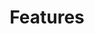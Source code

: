 ---
title: "Features"
description: "Libero consequuntur doloremque amet, cum fugiat ipsam blanditiis corrupti praesentium quis."
draft: false
layout: "features"

features:
  subtitle: "Features of Delta"
  title: "eaving them less time to The <br> check out competitors <br> built The into."
  button:
    enable: true
    label: "View All Features"
    icon: "fas fa-arrow-right"
    link: "#!"

  # features_blocks
  features_blocks:
  - title: "1 Scale Collaboration"
    icon: "fas fa-cubes"
    content: "Lorem ipsum dolor sit amt ita hwrweet, conse ctetur adipsiscing elit. Purus, done rfec nunc eros"

  - title: "2 Scale Collaboration"
    icon: "far fa-lightbulb"
    content: "Lorem ipsum dolor sit amt ita hwrweet, conse ctetur adipsiscing elit. Purus, done rfec nunc eros"
    
  - title: "3 Scale Collaboration"
    icon: "far fa-flag"
    content: "Lorem ipsum dolor sit amt ita hwrweet, conse ctetur adipsiscing elit. Purus, done rfec nunc eros"
    
  - title: "4 Scale Collaboration"
    icon: "far fa-gem"
    content: "Lorem ipsum dolor sit amt ita hwrweet, conse ctetur adipsiscing elit. Purus, done rfec nunc eros"
    
  - title: "5 Scale Collaboration"
    icon: "fas fa-globe"
    content: "Lorem ipsum dolor sit amt ita hwrweet, conse ctetur adipsiscing elit. Purus, done rfec nunc eros"
    
  - title: "6 Scale Collaboration"
    icon: "fas fa-hourglass-start"
    content: "Lorem ipsum dolor sit amt ita hwrweet, conse ctetur adipsiscing elit. Purus, done rfec nunc eros"
    
  - title: "7 Scale Collaboration"
    icon: "fas fa-magic"
    content: "Lorem ipsum dolor sit amt ita hwrweet, conse ctetur adipsiscing elit. Purus, done rfec nunc eros"
---